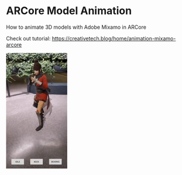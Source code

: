 # ARCore Model Animation
How to animate 3D models with Adobe Mixamo in ARCore

Check out tutorial: https://creativetech.blog/home/animation-mixamo-arcore

![alt text](https://github.com/Kristina-Simakova/arcore_model_animation/blob/master/arcore_character_animation.gif "Demo")
